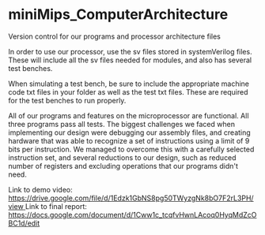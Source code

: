 # miniMips_ComputerArchitecture
Version control for our programs and processor architecture files

In order to use our processor, use the sv files stored in systemVerilog files. These will include all the sv files needed for modules, and also has several test benches. 

When simulating a test bench, be sure to include the appropriate machine code txt files in your folder as well as the test txt files. These are required for the test benches to run properly.

All of our programs and features on the microprocessor are functional. All three programs pass all tests. 
The biggest challenges we faced when implementing our design were debugging our assembly files, and creating hardware that was able to recognize a set of instructions using a limit of 9 bits per instruction. We managed to overcome this with a carefully selected instruction set, and several reductions to our design, such as reduced number of registers and excluding operations that our programs didn't need.

Link to demo video:
[https://drive.google.com/file/d/1Edzk1GbNS8pg50TWyzgNk8bO7F2rL3PH/view
](https://drive.google.com/file/d/1Edzk1GbNS8pg50TWyzgNk8bO7F2rL3PH/view)
Link to final report:
[https://docs.google.com/document/d/1Cww1c_tcqfvHwnLAcoq0HyqMdZcOBC1d/edit
](https://docs.google.com/document/d/1Cww1c_tcqfvHwnLAcoq0HyqMdZcOBC1d/edit)
